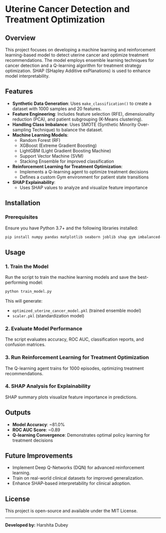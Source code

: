 # Uterine Cancer Detection and Treatment Optimization

## Overview
This project focuses on developing a machine learning and reinforcement learning-based model to detect uterine cancer and optimize treatment recommendations. The model employs ensemble learning techniques for cancer detection and a Q-learning algorithm for treatment strategy optimization. SHAP (SHapley Additive exPlanations) is used to enhance model interpretability.

## Features
- **Synthetic Data Generation**: Uses `make_classification()` to create a dataset with 1000 samples and 20 features.
- **Feature Engineering**: Includes feature selection (RFE), dimensionality reduction (PCA), and patient subgrouping (K-Means clustering).
- **Handling Class Imbalance**: Uses SMOTE (Synthetic Minority Over-sampling Technique) to balance the dataset.
- **Machine Learning Models**:
  - Random Forest (RF)
  - XGBoost (Extreme Gradient Boosting)
  - LightGBM (Light Gradient Boosting Machine)
  - Support Vector Machine (SVM)
  - Stacking Ensemble for improved classification
- **Reinforcement Learning for Treatment Optimization**:
  - Implements a Q-learning agent to optimize treatment decisions
  - Defines a custom Gym environment for patient state transitions
- **SHAP Explainability**:
  - Uses SHAP values to analyze and visualize feature importance

## Installation
### Prerequisites
Ensure you have Python 3.7+ and the following libraries installed:
```bash
pip install numpy pandas matplotlib seaborn joblib shap gym imbalanced-learn xgboost lightgbm scikit-learn
```

## Usage
### 1. Train the Model
Run the script to train the machine learning models and save the best-performing model:
```bash
python train_model.py
```
This will generate:
- `optimized_uterine_cancer_model.pkl` (trained ensemble model)
- `scaler.pkl` (standardization model)

### 2. Evaluate Model Performance
The script evaluates accuracy, ROC AUC, classification reports, and confusion matrices.

### 3. Run Reinforcement Learning for Treatment Optimization
The Q-learning agent trains for 1000 episodes, optimizing treatment recommendations.

### 4. SHAP Analysis for Explainability
SHAP summary plots visualize feature importance in predictions.

## Outputs
- **Model Accuracy**: ~81.0%
- **ROC AUC Score**: ~0.89
- **Q-learning Convergence**: Demonstrates optimal policy learning for treatment decisions

## Future Improvements
- Implement Deep Q-Networks (DQN) for advanced reinforcement learning.
- Train on real-world clinical datasets for improved generalization.
- Enhance SHAP-based interpretability for clinical adoption.

## License
This project is open-source and available under the MIT License.

---
**Developed by:** Harshita Dubey

